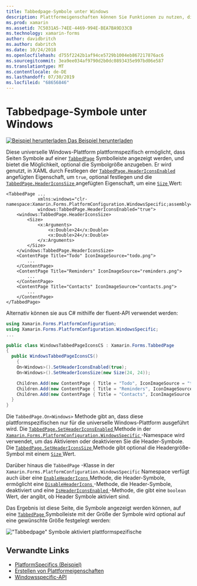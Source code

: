 ```yaml
---
title: Tabbedpage-Symbole unter Windows
description: Plattformeigenschaften können Sie Funktionen zu nutzen, die nur auf einer bestimmten Plattform verfügbar ist ohne die Implementierung der benutzerdefinierten Renderern und Effekte. In diesem Artikel wird erläutert, wie Sie die Windows-plattformspezifische verwenden, mit der Seiten Symbole auf einer tabbedpage-Symbolleiste angezeigt werden können.
ms.prod: xamarin
ms.assetid: 7C5031A5-74EE-4469-994E-BEA7BA9D33CB
ms.technology: xamarin-forms
author: davidbritch
ms.author: dabritch
ms.date: 10/24/2018
ms.openlocfilehash: d755f2242b1af94ce5729b1004eb867217876ac6
ms.sourcegitcommit: 3ea9ee034af9790d2b0dc0893435e997bd06e587
ms.translationtype: MT
ms.contentlocale: de-DE
ms.lasthandoff: 07/30/2019
ms.locfileid: "68656846"
---
```

# <a name="tabbedpage-icons-on-windows"></a>Tabbedpage-Symbole unter Windows

[![Beispiel herunterladen](~/media/shared/download.png) Das Beispiel herunterladen](https://docs.microsoft.com/samples/xamarin/xamarin-forms-samples/userinterface-platformspecifics)

Diese universelle Windows-Plattform plattformspezifisch ermöglicht, dass Seiten Symbole auf einer [`TabbedPage`](xref:Xamarin.Forms.TabbedPage) Symbolleiste angezeigt werden, und bietet die Möglichkeit, optional die Symbolgröße anzugeben. Er wird genutzt, in XAML durch Festlegen der [ `TabbedPage.HeaderIconsEnabled` ](xref:Xamarin.Forms.PlatformConfiguration.WindowsSpecific.TabbedPage.HeaderIconsEnabledProperty) angefügten Eigenschaft, um `true`, optional festlegen und die [ `TabbedPage.HeaderIconsSize` ](xref:Xamarin.Forms.PlatformConfiguration.WindowsSpecific.TabbedPage.HeaderIconsSizeProperty) angefügten Eigenschaft, um eine [ `Size` ](xref:Xamarin.Forms.Size) Wert:

```xaml
<TabbedPage ...
            xmlns:windows="clr-namespace:Xamarin.Forms.PlatformConfiguration.WindowsSpecific;assembly=Xamarin.Forms.Core"
            windows:TabbedPage.HeaderIconsEnabled="true">
    <windows:TabbedPage.HeaderIconsSize>
        <Size>
            <x:Arguments>
                <x:Double>24</x:Double>
                <x:Double>24</x:Double>
            </x:Arguments>
        </Size>
    </windows:TabbedPage.HeaderIconsSize>
    <ContentPage Title="Todo" IconImageSource="todo.png">
        ...
    </ContentPage>
    <ContentPage Title="Reminders" IconImageSource="reminders.png">
        ...
    </ContentPage>
    <ContentPage Title="Contacts" IconImageSource="contacts.png">
        ...
    </ContentPage>
</TabbedPage>
```

Alternativ können sie aus C# mithilfe der fluent-API verwendet werden:

```csharp
using Xamarin.Forms.PlatformConfiguration;
using Xamarin.Forms.PlatformConfiguration.WindowsSpecific;
...

public class WindowsTabbedPageIconsCS : Xamarin.Forms.TabbedPage
{
  public WindowsTabbedPageIconsCS()
    {
    On<Windows>().SetHeaderIconsEnabled(true);
    On<Windows>().SetHeaderIconsSize(new Size(24, 24));

    Children.Add(new ContentPage { Title = "Todo", IconImageSource = "todo.png" });
    Children.Add(new ContentPage { Title = "Reminders", IconImageSource = "reminders.png" });
    Children.Add(new ContentPage { Title = "Contacts", IconImageSource = "contacts.png" });
  }
}
```

Die `TabbedPage.On<Windows>` Methode gibt an, dass diese plattformspezifischen nur für die universelle Windows-Plattform ausgeführt wird. Die [ `TabbedPage.SetHeaderIconsEnabled` ](xref:Xamarin.Forms.PlatformConfiguration.WindowsSpecific.TabbedPage.SetHeaderIconsEnabled(Xamarin.Forms.IPlatformElementConfiguration{Xamarin.Forms.PlatformConfiguration.Windows,Xamarin.Forms.TabbedPage},System.Boolean)) Methode in der [ `Xamarin.Forms.PlatformConfiguration.WindowsSpecific` ](xref:Xamarin.Forms.PlatformConfiguration.WindowsSpecific) -Namespace wird verwendet, um das Aktivieren oder deaktivieren Sie die Header-Symbole. Die [ `TabbedPage.SetHeaderIconsSize` ](xref:Xamarin.Forms.PlatformConfiguration.WindowsSpecific.TabbedPage.SetHeaderIconsSize(Xamarin.Forms.IPlatformElementConfiguration{Xamarin.Forms.PlatformConfiguration.Windows,Xamarin.Forms.TabbedPage},Xamarin.Forms.Size)) Methode gibt optional die Headergröße-Symbol mit einem [ `Size` ](xref:Xamarin.Forms.Size) Wert.

Darüber hinaus die `TabbedPage` -Klasse in der `Xamarin.Forms.PlatformConfiguration.WindowsSpecific` Namespace verfügt auch über eine [ `EnableHeaderIcons` ](xref:Xamarin.Forms.PlatformConfiguration.WindowsSpecific.TabbedPage.EnableHeaderIcons*) Methode, die Header-Symbole, ermöglicht eine [ `DisableHeaderIcons` ](xref:Xamarin.Forms.PlatformConfiguration.WindowsSpecific.TabbedPage.DisableHeaderIcons*) -Methode, die Header-Symbole, deaktiviert und eine [ `IsHeaderIconsEnabled` ](xref:Xamarin.Forms.PlatformConfiguration.WindowsSpecific.TabbedPage.IsHeaderIconsEnabled*) -Methode, die gibt eine `boolean` Wert, der angibt, ob Header Symbole aktiviert sind.

Das Ergebnis ist diese Seite, die Symbole angezeigt werden können, auf eine [ `TabbedPage` ](xref:Xamarin.Forms.TabbedPage) Symbolleiste mit der Größe der Symbole wird optional auf eine gewünschte Größe festgelegt werden:

!["Tabbedpage" Symbole aktiviert plattformspezifische](tabbedpage-icons-images/tabbedpage-icons.png "\"tabbedpage\" Symbole aktiviert plattformspezifische")

## <a name="related-links"></a>Verwandte Links

- [PlatformSpecifics (Beispiel)](https://docs.microsoft.com/samples/xamarin/xamarin-forms-samples/userinterface-platformspecifics)
- [Erstellen von Plattformeigenschaften](~/xamarin-forms/platform/platform-specifics/index.md#creating-platform-specifics)
- [Windowsspecific-API](xref:Xamarin.Forms.PlatformConfiguration.WindowsSpecific)
